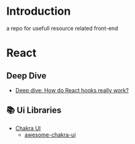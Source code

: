 # Introduction
a repo for usefull resource related front-end


# React

## Deep Dive
- [Deep dive: How do React hooks really work?](https://www.netlify.com/blog/2019/03/11/deep-dive-how-do-react-hooks-really-work/#closure-in-modules)
## 📚️ Ui Libraries
- [Chakra UI](https://chakra-ui.com/)
  - [awesome-chakra-ui](https://github.com/chakra-ui/awesome-chakra-ui)